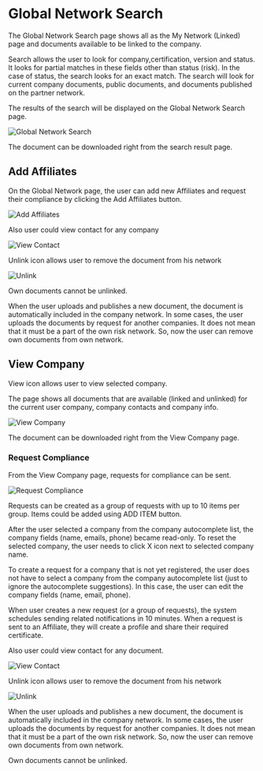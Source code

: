 # Global Network Search

The Global Network Search page shows all as the My Network (Linked) page and documents available to be linked to the company.

Search allows the user to look for company,certification, version and status. It looks for partial matches in these fields other than status (risk). In the case of status, the search looks for an exact match. The search will look for current company documents, public documents, and documents published on the partner network.

The results of the search will be displayed on the Global Network Search page.

![Global Network Search](/images/global1.jpg)

The document can be downloaded right from the search result page.

## Add Affiliates

On the Global Network page, the user can add new Affiliates and request their compliance by clicking the Add Affiliates button.

![Add Affiliates](/images/global2.jpg)

Also user could view contact for any company

![View Contact](/images/global3.jpg)

Unlink icon allows user to remove the document from his network

![Unlink](/images/global4.jpg)

Own documents cannot be unlinked. 

When the user uploads and publishes a new document, the document is automatically included in the company network. In some cases, the user uploads the documents by request for another companies. It does not mean that it must be a part of the own risk network. So, now the user can remove own documents from own network. 

## View Company

View icon allows user to view selected company.

The page shows all documents that are available (linked and unlinked) for the current user company, company contacts and company info. 

![View Company](/images/global5.jpg)

The document can be downloaded right from the View Company page.

### Request Compliance

From the View Company page, requests for compliance can be sent.

![Request Compliance](/images/global6.jpg)

Requests can be created as a group of requests with up to 10 items per group. Items could be added using ADD ITEM button.

After the user selected a company from the company autocomplete list, the company fields (name, emails, phone) became read-only. To reset the selected company, the user needs to click X icon next to selected company name.

To create a request for a company that is not yet registered, the user does not have to select a company from the company autocomplete list (just to ignore the autocomplete suggestions). In this case, the user can edit the company fields (name, email, phone).

When user creates a new request (or a group of requests), the system schedules sending related notifications in 10 minutes. When a request is sent to an Affiliate, they will create a profile and share their required certificate.

Also user could view contact for any document.

![View Contact](/images/global7.jpg)

Unlink icon allows user to remove the document from his network

![Unlink](/images/global8.jpg)

When the user uploads and publishes a new document, the document is automatically included in the company network. In some cases, the user uploads the documents by request for another companies. It does not mean that it must be a part of the own risk network. So, now the user can remove own documents from own network. 

Own documents cannot be unlinked. 

